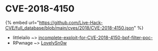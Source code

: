 # CVE-2018-4150
{% embed url="https://github.com/Live-Hack-CVE/full_database/blob/main/cves/2018/CVE-2018-4150.json" %}

* littlelailo ~> [incomplete-exploit-for-CVE-2018-4150-bpf-filter-poc-](https://www.alice-snow.ru/2018/database/cve-2018-4150/incomplete-exploit-for-cve-2018-4150-bpf-filter-poc--littlelailo)
* RPwnage ~> [LovelySn0w](https://www.alice-snow.ru/2018/database/cve-2018-4150/lovelysn0w-rpwnage)
